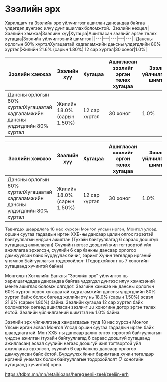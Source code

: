# Зээлийн эрх
Харилцагч та Зээлийн эрх үйлчилгээг ашиглан дансандаа байгаа үлдэгдэл дүнгээс илүү дүнг ашиглах боломжтой. 
Зээлийн нөхцөл
|Зээлийн хэмжээ|Зээлийн хүү|Хугацаа|Ашигласан зээлийг эргэн төлөх хугацаа|Зээлийн үйлчилгээний шимтгэл|
|---|---|---|---|---|
|Дансны орлогын 60% хүртэлХугацаатай хадгаламжийн дансны үлдэгдлийн 80% хүртэл|Жилийн 21.6% (сарын 1.80%)|12 сар хүртэл|30 хоног|1.0%|

|Зээлийн хэмжээ|Зээлийн хүү|Хугацаа|Ашигласан зээлийг эргэн төлөх хугацаа|Зээлийн үйлчилгээний шимтгэл|
|---|---|---|---|---|
|Дансны орлогын 60% хүртэлХугацаатай хадгаламжийн дансны үлдэгдлийн 80% хүртэл|Жилийн 18.0% (сарын 1.50%)|12 сар хүртэл|30 хоног|1.0%|

|Зээлийн хэмжээ|Зээлийн хүү|Хугацаа|Ашигласан зээлийг эргэн төлөх хугацаа|Зээлийн үйлчилгээний шимтгэл|
|---|---|---|---|---|
|Дансны орлогын 60% хүртэлХугацаатай хадгаламжийн дансны үлдэгдлийн 80% хүртэл|Жилийн 18.0% (сарын 1.50%)|12 сар хүртэл|30 хоног|1.0%|

Тавигдах шаардлага
18 нас хүрсэн Монгол улсын иргэн, Монгол улсад оршин суугаа гадаадын иргэн
ХХБ-ны дансаар цалин олгох гэрээтэй байгууллагын үндсэн ажилтан (Тухайн байгууллагад 6 сараас доошгүй хугацаанд ажилласан)
Сүүлийн нэгээс доошгүй жил тогтвортой үйл ажиллагаа эрхэлсэн, сүүлийн 6 сар банкны дансаар орлогоо дамжуулсан байх
Бүрдүүлэх бичиг, баримт
Хүчин төгөлдөр иргэний үнэмлэх
Байгууллагын тодорхойлолт (Тодорхойлолт нь 7 хоногийн хугацаанд хүчинтэй байна)


Монголын Хөгжлийн Банкны "Зээлийн эрх" үйлчилгээ нь харилцагчдадаа дансандаа байгаа үлдэгдэл дүнгээс илүү хэмжээний мөнгө ашиглах боломж олгодог. Зээлийн хэмжээ нь дансны орлогын 60% хүртэл эсвэл хугацаатай хадгаламжийн дансны үлдэгдлийн 80% хүртэл байж болох бөгөөд жилийн хүү нь 18.0% (сарын 1.50%) эсвэл 21.6% (сарын 1.80%) байна. Зээлийн хугацаа 12 сар хүртэл байх боломжтой бөгөөд ашигласан зээлийг 30 хоногийн дотор эргэн төлөх ёстой. Зээлийн үйлчилгээний шимтгэл нь 1.0% байна.

Зээлийн эрх үйлчилгээнд хамрагдахын тулд 18 нас хүрсэн Монгол Улсын иргэн эсвэл Монгол Улсад оршин суугаа гадаадын иргэн байх шаардлагатай. Мөн ХХБ-ны дансаар цалин олгох гэрээтэй байгууллагын үндсэн ажилтан (тухайн байгууллагад 6 сараас доошгүй хугацаанд ажилласан) эсвэл сүүлийн нэгээс доошгүй жил тогтвортой үйл ажиллагаа эрхэлсэн, сүүлийн 6 сар банкны дансаар орлогоо дамжуулсан байх ёстой. Бүрдүүлэх бичиг баримтанд хүчин төгөлдөр иргэний үнэмлэх болон байгууллагын тодорхойлолт (7 хоногийн хугацаанд хүчинтэй) орно.

https://tdbm.mn/mn/retail/loans/heregleenii-zeel/zeeliin-erh